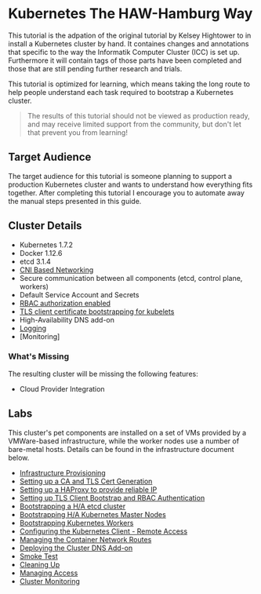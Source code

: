 # Kubernetes The HAW-Hamburg Way

This tutorial is the adpation of the original tutorial by Kelsey Hightower to in install a Kubernetes cluster by hand. It containes changes and annotations that specific to the way the Informatik Computer Cluster (ICC) is set up. Furthermore it will contain tags of those parts have been completed and those that are still pending further research and trials.


This tutorial is optimized for learning, which means taking the long route to help people understand each task required to bootstrap a Kubernetes cluster.

> The results of this tutorial should not be viewed as production ready, and may receive limited support from the community, but don't let that prevent you from learning!

## Target Audience

The target audience for this tutorial is someone planning to support a production Kubernetes cluster and wants to understand how everything fits together. After completing this tutorial I encourage you to automate away the manual steps presented in this guide.

## Cluster Details

* Kubernetes 1.7.2
* Docker 1.12.6
* etcd 3.1.4
* [CNI Based Networking](https://github.com/containernetworking/cni)
* Secure communication between all components (etcd, control plane, workers)
* Default Service Account and Secrets
* [RBAC authorization enabled](https://kubernetes.io/docs/admin/authorization)
* [TLS client certificate bootstrapping for kubelets](https://kubernetes.io/docs/admin/kubelet-tls-bootstrapping)
* High-Availability DNS add-on
* [Logging](https://kubernetes.io/docs/concepts/cluster-administration/logging/)
* [Monitoring]

### What's Missing

The resulting cluster will be missing the following features:

* Cloud Provider Integration

## Labs

This cluster's pet components are installed on a set of VMs provided by a VMWare-based infrastructure, while the worker nodes use a number
 of bare-metal hosts. Details can be found in the infrastructure document below.

* [Infrastructure Provisioning](docs/01-infrastructure-icc.md)
* [Setting up a CA and TLS Cert Generation](docs/02-certificate-authority.md)
* [Setting up a HAProxy to provide reliable IP](docs/02.5-haproxy.md)
* [Setting up TLS Client Bootstrap and RBAC Authentication](docs/03-auth-configs.md)
* [Bootstrapping a H/A etcd cluster](docs/04-etcd.md)
* [Bootstrapping H/A Kubernetes Master Nodes](docs/05-kubernetes-controller.md)
* [Bootstrapping Kubernetes Workers](docs/06-kubernetes-worker.md)
* [Configuring the Kubernetes Client - Remote Access](docs/07-kubectl.md)
* [Managing the Container Network Routes](docs/08-network.md)
* [Deploying the Cluster DNS Add-on](docs/09-dns-addon.md)
* [Smoke Test](docs/10-smoke-test.md)
* [Cleaning Up](docs/11-cleanup.md)
* [Managing Access](docs/12-managing-access.md)
* [Cluster Monitoring](docs/13-cluster-monitoring.md)

